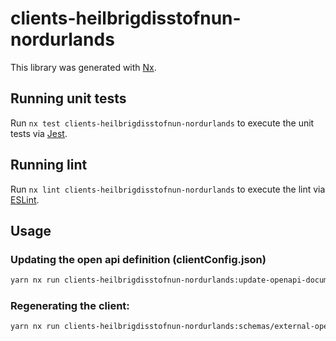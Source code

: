 # clients-heilbrigdisstofnun-nordurlands

This library was generated with [Nx](https://nx.dev).

## Running unit tests

Run `nx test clients-heilbrigdisstofnun-nordurlands` to execute the unit tests via [Jest](https://jestjs.io).

## Running lint

Run `nx lint clients-heilbrigdisstofnun-nordurlands` to execute the lint via [ESLint](https://eslint.org/).

## Usage

### Updating the open api definition (clientConfig.json)

```sh
yarn nx run clients-heilbrigdisstofnun-nordurlands:update-openapi-document
```

### Regenerating the client:

```sh
yarn nx run clients-heilbrigdisstofnun-nordurlands:schemas/external-openapi-generator
```
